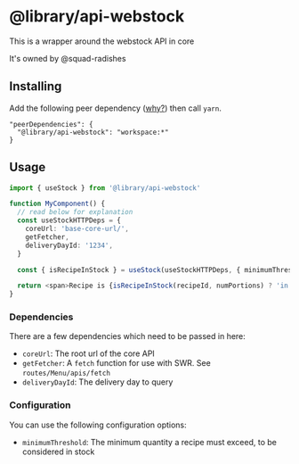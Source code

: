 # @library/api-webstock

This is a wrapper around the webstock API in core

It's owned by @squad-radishes

## Installing

Add the following peer dependency ([why?](../../../../docs/modules.md#production-dependencies)) then call `yarn`.

```
"peerDependencies": {
  "@library/api-webstock": "workspace:*"
}
```

## Usage

```ts
import { useStock } from '@library/api-webstock'

function MyComponent() {
  // read below for explanation
  const useStockHTTPDeps = {
    coreUrl: 'base-core-url/',
    getFetcher,
    deliveryDayId: '1234',
  }

  const { isRecipeInStock } = useStock(useStockHTTPDeps, { minimumThreshold: 3 })

  return <span>Recipe is {isRecipeInStock(recipeId, numPortions) ? 'in' : 'out of'} stock</span>
}
```

### Dependencies

There are a few dependencies which need to be passed in here:

- `coreUrl`: The root url of the core API
- `getFetcher`: A `fetch` function for use with SWR. See `routes/Menu/apis/fetch`
- `deliveryDayId`: The delivery day to query

### Configuration

You can use the following configuration options:

- `minimumThreshold`: The minimum quantity a recipe must exceed, to be considered in stock
